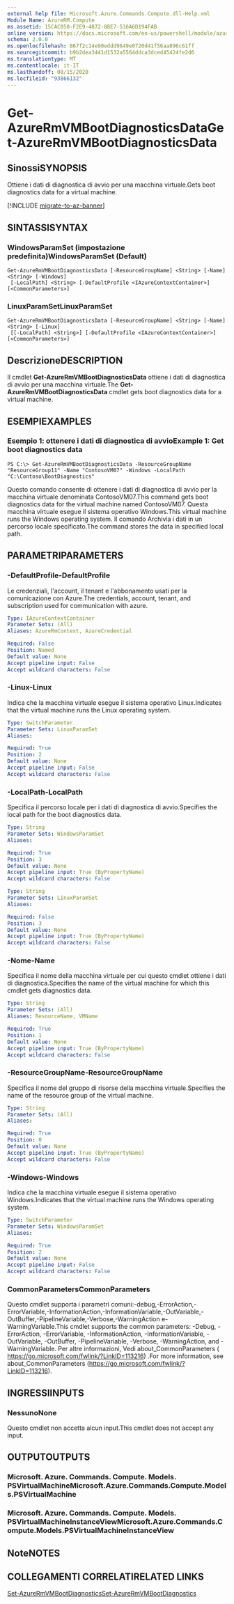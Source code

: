 ```yaml
---
external help file: Microsoft.Azure.Commands.Compute.dll-Help.xml
Module Name: AzureRM.Compute
ms.assetid: 15CAC050-F2E9-4872-88E7-516A6D194FAB
online version: https://docs.microsoft.com/en-us/powershell/module/azurerm.compute/get-azurermvmbootdiagnosticsdata
schema: 2.0.0
ms.openlocfilehash: 867f2c14e90eddd9649e0720d41f56aa896c61ff
ms.sourcegitcommit: b9b2dea3441d1532a5564ddca3dced45424fe2d6
ms.translationtype: MT
ms.contentlocale: it-IT
ms.lasthandoff: 08/15/2020
ms.locfileid: "93866132"
---
```

# <span data-ttu-id="683ec-101">Get-AzureRmVMBootDiagnosticsData</span><span class="sxs-lookup"><span data-stu-id="683ec-101">Get-AzureRmVMBootDiagnosticsData</span></span>

## <span data-ttu-id="683ec-102">Sinossi</span><span class="sxs-lookup"><span data-stu-id="683ec-102">SYNOPSIS</span></span>
<span data-ttu-id="683ec-103">Ottiene i dati di diagnostica di avvio per una macchina virtuale.</span><span class="sxs-lookup"><span data-stu-id="683ec-103">Gets boot diagnostics data for a virtual machine.</span></span>

[!INCLUDE [migrate-to-az-banner](../../includes/migrate-to-az-banner.md)]

## <span data-ttu-id="683ec-104">SINTASSI</span><span class="sxs-lookup"><span data-stu-id="683ec-104">SYNTAX</span></span>

### <span data-ttu-id="683ec-105">WindowsParamSet (impostazione predefinita)</span><span class="sxs-lookup"><span data-stu-id="683ec-105">WindowsParamSet (Default)</span></span>
```
Get-AzureRmVMBootDiagnosticsData [-ResourceGroupName] <String> [-Name] <String> [-Windows]
 [-LocalPath] <String> [-DefaultProfile <IAzureContextContainer>] [<CommonParameters>]
```

### <span data-ttu-id="683ec-106">LinuxParamSet</span><span class="sxs-lookup"><span data-stu-id="683ec-106">LinuxParamSet</span></span>
```
Get-AzureRmVMBootDiagnosticsData [-ResourceGroupName] <String> [-Name] <String> [-Linux]
 [[-LocalPath] <String>] [-DefaultProfile <IAzureContextContainer>] [<CommonParameters>]
```

## <span data-ttu-id="683ec-107">Descrizione</span><span class="sxs-lookup"><span data-stu-id="683ec-107">DESCRIPTION</span></span>
<span data-ttu-id="683ec-108">Il cmdlet **Get-AzureRmVMBootDiagnosticsData** ottiene i dati di diagnostica di avvio per una macchina virtuale.</span><span class="sxs-lookup"><span data-stu-id="683ec-108">The **Get-AzureRmVMBootDiagnosticsData** cmdlet gets boot diagnostics data for a virtual machine.</span></span>

## <span data-ttu-id="683ec-109">ESEMPI</span><span class="sxs-lookup"><span data-stu-id="683ec-109">EXAMPLES</span></span>

### <span data-ttu-id="683ec-110">Esempio 1: ottenere i dati di diagnostica di avvio</span><span class="sxs-lookup"><span data-stu-id="683ec-110">Example 1: Get boot diagnostics data</span></span>
```
PS C:\> Get-AzureRmVMBootDiagnosticsData -ResourceGroupName "ResourceGroup11" -Name "ContosoVM07" -Windows -LocalPath "C:\Contoso\BootDiagnostics"
```

<span data-ttu-id="683ec-111">Questo comando consente di ottenere i dati di diagnostica di avvio per la macchina virtuale denominata ContosoVM07.</span><span class="sxs-lookup"><span data-stu-id="683ec-111">This command gets boot diagnostics data for the virtual machine named ContosoVM07.</span></span>
<span data-ttu-id="683ec-112">Questa macchina virtuale esegue il sistema operativo Windows.</span><span class="sxs-lookup"><span data-stu-id="683ec-112">This virtual machine runs the Windows operating system.</span></span>
<span data-ttu-id="683ec-113">Il comando Archivia i dati in un percorso locale specificato.</span><span class="sxs-lookup"><span data-stu-id="683ec-113">The command stores the data in specified local path.</span></span>

## <span data-ttu-id="683ec-114">PARAMETRI</span><span class="sxs-lookup"><span data-stu-id="683ec-114">PARAMETERS</span></span>

### <span data-ttu-id="683ec-115">-DefaultProfile</span><span class="sxs-lookup"><span data-stu-id="683ec-115">-DefaultProfile</span></span>
<span data-ttu-id="683ec-116">Le credenziali, l'account, il tenant e l'abbonamento usati per la comunicazione con Azure.</span><span class="sxs-lookup"><span data-stu-id="683ec-116">The credentials, account, tenant, and subscription used for communication with azure.</span></span>

```yaml
Type: IAzureContextContainer
Parameter Sets: (All)
Aliases: AzureRmContext, AzureCredential

Required: False
Position: Named
Default value: None
Accept pipeline input: False
Accept wildcard characters: False
```

### <span data-ttu-id="683ec-117">-Linux</span><span class="sxs-lookup"><span data-stu-id="683ec-117">-Linux</span></span>
<span data-ttu-id="683ec-118">Indica che la macchina virtuale esegue il sistema operativo Linux.</span><span class="sxs-lookup"><span data-stu-id="683ec-118">Indicates that the virtual machine runs the Linux operating system.</span></span>

```yaml
Type: SwitchParameter
Parameter Sets: LinuxParamSet
Aliases: 

Required: True
Position: 2
Default value: None
Accept pipeline input: False
Accept wildcard characters: False
```

### <span data-ttu-id="683ec-119">-LocalPath</span><span class="sxs-lookup"><span data-stu-id="683ec-119">-LocalPath</span></span>
<span data-ttu-id="683ec-120">Specifica il percorso locale per i dati di diagnostica di avvio.</span><span class="sxs-lookup"><span data-stu-id="683ec-120">Specifies the local path for the boot diagnostics data.</span></span>

```yaml
Type: String
Parameter Sets: WindowsParamSet
Aliases: 

Required: True
Position: 3
Default value: None
Accept pipeline input: True (ByPropertyName)
Accept wildcard characters: False
```

```yaml
Type: String
Parameter Sets: LinuxParamSet
Aliases: 

Required: False
Position: 3
Default value: None
Accept pipeline input: True (ByPropertyName)
Accept wildcard characters: False
```

### <span data-ttu-id="683ec-121">-Nome</span><span class="sxs-lookup"><span data-stu-id="683ec-121">-Name</span></span>
<span data-ttu-id="683ec-122">Specifica il nome della macchina virtuale per cui questo cmdlet ottiene i dati di diagnostica.</span><span class="sxs-lookup"><span data-stu-id="683ec-122">Specifies the name of the virtual machine for which this cmdlet gets diagnostics data.</span></span>

```yaml
Type: String
Parameter Sets: (All)
Aliases: ResourceName, VMName

Required: True
Position: 1
Default value: None
Accept pipeline input: True (ByPropertyName)
Accept wildcard characters: False
```

### <span data-ttu-id="683ec-123">-ResourceGroupName</span><span class="sxs-lookup"><span data-stu-id="683ec-123">-ResourceGroupName</span></span>
<span data-ttu-id="683ec-124">Specifica il nome del gruppo di risorse della macchina virtuale.</span><span class="sxs-lookup"><span data-stu-id="683ec-124">Specifies the name of the resource group of the virtual machine.</span></span>

```yaml
Type: String
Parameter Sets: (All)
Aliases: 

Required: True
Position: 0
Default value: None
Accept pipeline input: True (ByPropertyName)
Accept wildcard characters: False
```

### <span data-ttu-id="683ec-125">-Windows</span><span class="sxs-lookup"><span data-stu-id="683ec-125">-Windows</span></span>
<span data-ttu-id="683ec-126">Indica che la macchina virtuale esegue il sistema operativo Windows.</span><span class="sxs-lookup"><span data-stu-id="683ec-126">Indicates that the virtual machine runs the Windows operating system.</span></span>

```yaml
Type: SwitchParameter
Parameter Sets: WindowsParamSet
Aliases: 

Required: True
Position: 2
Default value: None
Accept pipeline input: False
Accept wildcard characters: False
```

### <span data-ttu-id="683ec-127">CommonParameters</span><span class="sxs-lookup"><span data-stu-id="683ec-127">CommonParameters</span></span>
<span data-ttu-id="683ec-128">Questo cmdlet supporta i parametri comuni:-debug,-ErrorAction,-ErrorVariable,-InformationAction,-InformationVariable,-OutVariable,-OutBuffer,-PipelineVariable,-Verbose,-WarningAction e-WarningVariable.</span><span class="sxs-lookup"><span data-stu-id="683ec-128">This cmdlet supports the common parameters: -Debug, -ErrorAction, -ErrorVariable, -InformationAction, -InformationVariable, -OutVariable, -OutBuffer, -PipelineVariable, -Verbose, -WarningAction, and -WarningVariable.</span></span> <span data-ttu-id="683ec-129">Per altre informazioni, Vedi about_CommonParameters ( https://go.microsoft.com/fwlink/?LinkID=113216) .</span><span class="sxs-lookup"><span data-stu-id="683ec-129">For more information, see about_CommonParameters (https://go.microsoft.com/fwlink/?LinkID=113216).</span></span>

## <span data-ttu-id="683ec-130">INGRESSI</span><span class="sxs-lookup"><span data-stu-id="683ec-130">INPUTS</span></span>

### <span data-ttu-id="683ec-131">Nessuno</span><span class="sxs-lookup"><span data-stu-id="683ec-131">None</span></span>
<span data-ttu-id="683ec-132">Questo cmdlet non accetta alcun input.</span><span class="sxs-lookup"><span data-stu-id="683ec-132">This cmdlet does not accept any input.</span></span>

## <span data-ttu-id="683ec-133">OUTPUT</span><span class="sxs-lookup"><span data-stu-id="683ec-133">OUTPUTS</span></span>

### <span data-ttu-id="683ec-134">Microsoft. Azure. Commands. Compute. Models. PSVirtualMachine</span><span class="sxs-lookup"><span data-stu-id="683ec-134">Microsoft.Azure.Commands.Compute.Models.PSVirtualMachine</span></span>

### <span data-ttu-id="683ec-135">Microsoft. Azure. Commands. Compute. Models. PSVirtualMachineInstanceView</span><span class="sxs-lookup"><span data-stu-id="683ec-135">Microsoft.Azure.Commands.Compute.Models.PSVirtualMachineInstanceView</span></span>

## <span data-ttu-id="683ec-136">Note</span><span class="sxs-lookup"><span data-stu-id="683ec-136">NOTES</span></span>

## <span data-ttu-id="683ec-137">COLLEGAMENTI CORRELATI</span><span class="sxs-lookup"><span data-stu-id="683ec-137">RELATED LINKS</span></span>

[<span data-ttu-id="683ec-138">Set-AzureRmVMBootDiagnostics</span><span class="sxs-lookup"><span data-stu-id="683ec-138">Set-AzureRmVMBootDiagnostics</span></span>](./Set-AzureRmVMBootDiagnostics.md)


